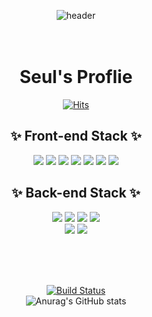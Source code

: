 <div align="center" markdown="1">


![header](https://capsule-render.vercel.app/api?type=wave&color=auto&height=300&section=header&text=Appealing%2&fontSize=90&animation=twinkling&desc=Development&descSize=20)
<br><br><br>

# Seul's Proflie
[![Hits](https://hits.seeyoufarm.com/api/count/incr/badge.svg?url=https%3A%2F%2Fgithub.com%2Fgjbae1212%2Fhit-counter&count_bg=%23C1CAF4&title_bg=%23818080&icon=googlekeep.svg&icon_color=%23E1FF58&title=hits&edge_flat=false)](https://hits.seeyoufarm.com)
## ✨ Front-end Stack ✨ 
<img src="https://img.shields.io/badge/HTML-E34F26?style=flat-square&logo=HTML5&logoColor=white"/>
<img src="https://img.shields.io/badge/JS-F7DF1E?style=flat-square&logo=JavaScript&logoColor=white"/>
<img src="https://img.shields.io/badge/React-61DAFB?style=flat-square&logo=React&logoColor=white"/>
<img src="https://img.shields.io/badge/TypeScript-3178C6?style=flat-square&logo=TypeScript&logoColor=white"/>
<img src="https://img.shields.io/badge/Webpack-8DD6F9?style=flat-square&logo=Webpack&logoColor=white"/>
<img src="https://img.shields.io/badge/Sass-CC6699?style=flat-square&logo=Sass&logoColor=white"/>
<img src="https://img.shields.io/badge/MUI-007FFF?style=flat-square&logo=MUI&logoColor=white"/>

<br>

## ✨ Back-end Stack ✨ 
<img src="https://img.shields.io/badge/Java-4A90D9?style=flat-square&logo=Java&logoColor=white"/>
<img src="https://img.shields.io/badge/JPA-3178C6?style=flat-square&logo=JPA&logoColor=white"/>
<img src="https://img.shields.io/badge/Spring-6DB33F?style=flat-square&logo=Spring&logoColor=white"/>
<img src="https://img.shields.io/badge/Hibernate-59666C?style=flat-square&logo=Hibernate&logoColor=white"/>
<br>
<img src="https://img.shields.io/badge/Gradle-02303A?style=flat-square&logo=Gradle&logoColor=white"/>
<img src="https://img.shields.io/badge/JetBrains-000000?style=flat-square&logo=JetBrains&logoColor=white"/>

<br><br><br>

<!--
**dearseul/dearseul** is a ✨ _special_ ✨ repository because its `README.md` (this file) appears on your GitHub profile.
Here are some ideas to get you started:

- 🔭 I’m currently working on ...
- 🌱 I’m currently learning ...
- 👯 I’m looking to collaborate on ...
- 🤔 I’m looking for help with ...
- 💬 Ask me about ...
- 📫 How to reach me: ...
- 😄 Pronouns: ...
- ⚡ Fun fact: ...

  <a href="https://github.com/dearseul" target="_blank"><img src="https://img.shields.io/badge/#fff?style=plastic&logo=#7A1FA2&logoColor=#000"/></a>
-->


[![Build Status](https://travis-ci.org/joemccann/dillinger.svg?branch=master)](https://travis-ci.org/joemccann/dillinger)
<br>
![Anurag's GitHub stats](https://github-readme-stats.vercel.app/api?username=dearseul&show_icons=true&theme=radical)

</div>
